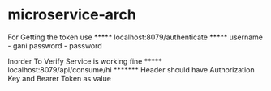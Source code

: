 # microservice-arch 

For Getting the token use 
***** localhost:8079/authenticate *****
username - gani
password - password

Inorder To Verify Service is working fine
***** localhost:8079/api/consume/hi *******
Header should have Authorization Key and Bearer Token as value
